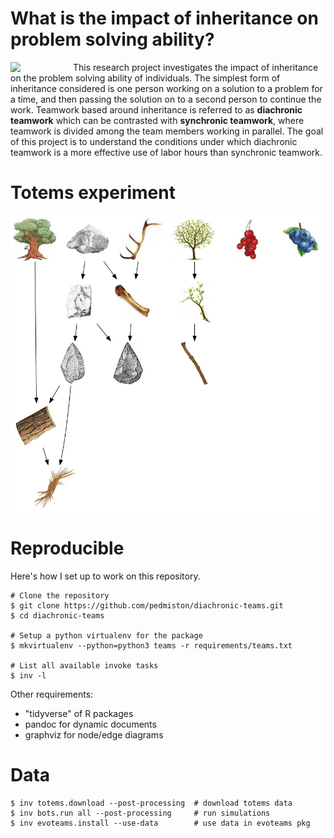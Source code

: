 # What is the impact of inheritance on problem solving ability?

<img src="https://github.com/pedmiston/diachronic-teams/raw/master/img/team-structures-all.png" align="left" width="100">

This research project investigates the impact of inheritance on the problem solving ability of individuals. The simplest form of inheritance considered is one person working on a solution to a problem for a time, and then passing the solution on to a second person to continue the work. Teamwork based around inheritance is referred to as **diachronic teamwork** which can be contrasted with **synchronic teamwork**, where teamwork is divided among the team members working in parallel. The goal of this project is to understand the conditions under which diachronic teamwork is a more effective use of labor hours than synchronic teamwork.

# Totems experiment

![](img/landscape-sample.png)

# Reproducible

Here's how I set up to work on this repository.

    # Clone the repository
    $ git clone https://github.com/pedmiston/diachronic-teams.git
    $ cd diachronic-teams

    # Setup a python virtualenv for the package
    $ mkvirtualenv --python=python3 teams -r requirements/teams.txt

    # List all available invoke tasks
    $ inv -l

Other requirements:

- "tidyverse" of R packages
- pandoc for dynamic documents
- graphviz for node/edge diagrams

# Data

    $ inv totems.download --post-processing  # download totems data
    $ inv bots.run all --post-processing     # run simulations
    $ inv evoteams.install --use-data        # use data in evoteams pkg

